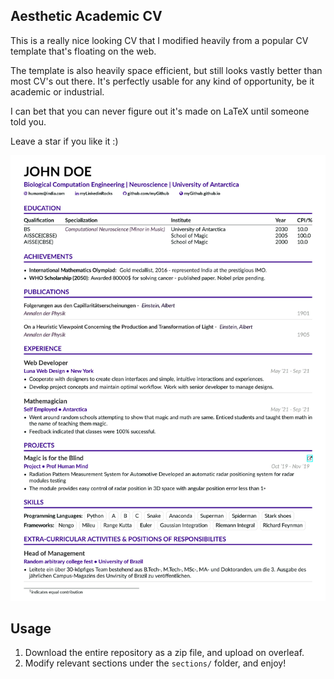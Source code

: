 ## Aesthetic Academic CV

This is a really nice looking CV that I modified heavily from a popular CV template that's floating on the web. 

The template is also heavily space efficient, but still looks vastly better than most CV's out there. It's perfectly usable for any kind of opportunity, be it academic or industrial.

I can bet that you can never figure out it's made on LaTeX until someone told you.

Leave a star if you like it :)

![](0001.jpg)


## Usage

1. Download the entire repository as a zip file, and upload on overleaf.
2. Modify relevant sections under the `sections/` folder, and enjoy!
